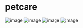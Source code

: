 # petcare

![image](https://user-images.githubusercontent.com/34387852/115105590-92c62e80-9f25-11eb-835b-fa9e25a53818.png) ![image](https://user-images.githubusercontent.com/34387852/115105607-ac677600-9f25-11eb-9010-cda4dbc0dbf6.png) ![image](https://user-images.githubusercontent.com/34387852/115105628-c739ea80-9f25-11eb-9730-39ff22a8626c.png) ![image](https://user-images.githubusercontent.com/34387852/115105623-c3a66380-9f25-11eb-80ee-fca47510ece0.png)



